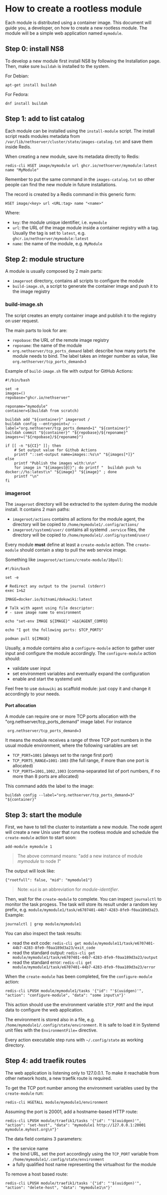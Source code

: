 # How to create a rootless module

Each module is distributed using a container image.
This document will guide you, a developer, on how to create a new rootless module.
The module will be a simple web application named `mymodule`.

## Step 0: install NS8

To develop a new module first install NS8 by following the Installation page.
Then, make sure `buildah` is installed to the system.

For Debian:
```
apt-get install buildah
```

For Fedora:
```
dnf install buildah
```

## Step 1: add to list catalog

Each module can be installed using the `install-module` script.
The install script reads modules metadata from `/var/lib/nethserver/cluster/state/images-catalog.txt` and save them
inside Redis.

When creating a new module, save its metadata directly to Redis:
```
redis-cli HSET image/mymodule url ghcr.io/nethserver/mymodule:latest name "MyModule"
```

Remember to put the same command in the `images-catalog.txt` so other people can find the new module in future installations.

The record is created by a Redis command in this generic form:
```
HSET image/<key> url <URL:tag> name "<name>"
```
Where:
- `key`: the module unique identifier, i.e. `mymodule`
- `url`: the URL of the image module inside a container registry with a tag. Usually the tag is set to `latest`, e.g. `ghcr.io/nethserver/mymodule:latest`
- `name`: the name of the module, e.g. `MyModule`


## Step 2: module structure

A module is usually composed by 2 main parts:
- `imageroot` directory, contains all scripts to configure the module
- `build-image.sh`, a script to generate the container image and push it to the image registry

### build-image.sh

The script creates an empty container image and publish it to the registry on user request.

The main parts to look for are:
- `repobase`: the URL of the remote image registry
- `reponame`: the name of the module
- `org.nethserver/tcp_ports_demand` label: describe how many ports the module needs to bind. The label takes an integer number as value, like `org.nethserver/tcp_ports_demand=3`

Example of `build-image.sh` file with output for GitHub Actions:
```
#!/bin/bash

set -e
images=()
repobase="ghcr.io/nethserver"

reponame="mymodule"
container=$(buildah from scratch)

buildah add "${container}" imageroot /
buildah config --entrypoint=/ --label="org.nethserver/tcp_ports_demand=1" "${container}"
buildah commit "${container}" "${repobase}/${reponame}"
images+=("${repobase}/${reponame}")

if [[ -n "${CI}" ]]; then
    # Set output value for Github Actions
    printf "::set-output name=images::%s\n" "${images[*]}"
else
    printf "Publish the images with:\n\n"
    for image in "${images[@]}"; do printf "  buildah push %s docker://%s:latest\n" "${image}" "${image}" ; done
    printf "\n"
fi
```

### imageroot

The `imageroot` directory will be extracted to the system during the module install.
It contains 2 main paths:

- `imageroot/actions` contains all actions for the module agent, the directory will be copied to `/home/mymodule1/.config/actions/`
- `imageroot/systemd/user/` contains all systemd `.service` files, the directory will be copied to `/home/mymodule1/.config/systemd/user/`

Every module **must** define at least a `create-module` action.
The `create-module` should contain a step to pull the web service image.

Something like `imageroot/actions/create-module/10pull`:
```
#!/bin/bash

set -e

# Redirect any output to the journal (stderr)
exec 1>&2

IMAGE=docker.io/bitnami/dokuwiki:latest

# Talk with agent using file descriptor:
# - save image name to environment

echo "set-env IMAGE ${IMAGE}" >&${AGENT_COMFD}

echo "I got the following ports: $TCP_PORTS"

podman pull ${IMAGE}
```

Usually, a module contains also a `configure-module` action to gather user input and configure the module accordingly.
The `configure-module` action should:

- validate user input
- set environment variables and eventually expand the configuration
- enable and start the systemd unit


Feel free to use `dokuwiki` as scaffold module: just copy it and change it accordingly to your needs.

#### Port allocation

A module can require one or more TCP ports allocation with the
"org.nethserver/tcp_ports_demand" image label. For instance
```
 org.nethserver/tcp_ports_demand=3
```

It means the module receives a range of three TCP port numbers in the
usual module environment, where the following variables are set

- `TCP_PORT=1001` (always set to the range first port)
- `TCP_PORTS_RANGE=1001-1003` (the full range, if more than one port is allocated)
- `TCP_PORTS=1001,1002,1003` (comma-separated list of port numbers, if no more than 8 ports are allocated)

This command adds the label to the image:
```
buildah config --label="org.nethserver/tcp_ports_demand=3" "${container}"
```

## Step 3: start the module

First, we have to tell the cluster to instantiate a new module. The node agent will
create a new Unix user that runs the rootless module and schedule the `create-module`
action to start soon:
```
add-module mymodule 1
```

> The above command means: "add a new instance of module *mymodule* to node *1*" 

The output will look like:
```
{"rootfull": false, "mid": "mymodule1"}
```

> Note: `mid` is an abbreviation for *module-identifier*.

Then, wait for the `create-module` to complete. You can inspect `journalctl` to monitor the task progess.
The task will store its result under a random key prefix, e.g. `module/mymodule1/task/e6707401-44b7-4283-8fe9-f0aa189d3a23`.
Example:
```
journalctl | grep module/mymodule1
```

You can also inspect the task results:
- read the exit code: `redis-cli get module/mymodule11/task/e6707401-44b7-4283-8fe9-f0aa189d3a23/exit_code`
- read the standard output: `redis-cli get module/mymodule1/task/e6707401-44b7-4283-8fe9-f0aa189d3a23/output`
- read the standard error: `redis-cli get module/mymodule1/task/e6707401-44b7-4283-8fe9-f0aa189d3a23/error`


When the `create-module` has been completed, fire the `configure-module` action:
```
redis-cli LPUSH module/mymodule1/tasks '{"id": "'$(uuidgen)'", "action": "configure-module", "data": "some input\n"}'
```

This action should use the environment variable `$TCP_PORT` and the input data to configure the web application.

The environment is stored also in a file, e.g. `/home/mymodule1/.config/state/environment`. It is safe to load it
in Systemd unit files with the `EnvironmentFile=` directive.

Every action executable step runs with `~/.config/state` as working directory.

## Step 4: add traefik routes

The web application is listening only to 127.0.0.1.  To make it reachable from other network hosts,
a new traefik route is required.

To get the TCP port number among the environment variables used by the `create-module` run:

    redis-cli HGETALL module/mymodule1/environment


Assuming the port is 20001, add a hostname-based HTTP route:
```
redis-cli LPUSH module/traefik1/tasks '{"id": "'$(uuidgen)'", "action": "set-host", "data": "mymodule1 http://127.0.0.1:20001 mymodule.myhost.org\n"}'
```

The data field contains 3 parameters:
- the service name
- the bind URL, set the port accordingly using the `TCP_PORT` variable from `/home/mymodule1/.config/state/environment`
- a fully qualified host name representing the virtualhost for the module


To remove a host based route:
```
redis-cli LPUSH module/traefik1/tasks '{"id": "'$(uuidgen)'", "action": "delete-host", "data": "mymodule1\n"}'
```
